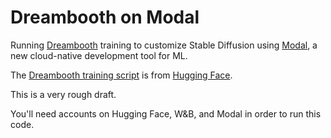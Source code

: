 # Dreambooth on Modal

Running [Dreambooth](https://arxiv.org/abs/2208.12242)
training to customize Stable Diffusion using
[Modal](https://modal.com/),
a new cloud-native development tool for ML.

The
[Dreambooth training script](https://github.com/huggingface/diffusers/tree/main/examples/dreambooth)
is from
[Hugging Face](https://huggingface.co/blog/dreambooth).

This is a very rough draft.

You'll need accounts on Hugging Face, W&B, and Modal
in order to run this code.
